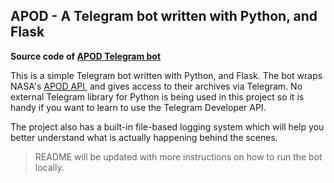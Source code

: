## APOD - A Telegram bot written with Python, and Flask

**Source code of [APOD Telegram bot](https://t.me/APOD_NASAbot/)**

This is a simple Telegram bot written with Python, and Flask. The bot wraps NASA's [APOD API](https://github.com/nasa/apod-api), and gives access to their archives via Telegram. No external Telegram library for Python is being used in this project so it is handy if you want to learn to use the Telegram Developer API.

The project also has a built-in file-based logging system which will help you better understand what is actually happening behind the scenes.

> README will be updated with more instructions on how to run the bot locally.
